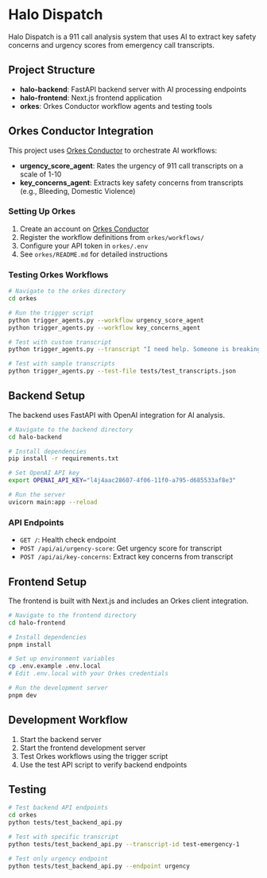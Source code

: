 # Halo Dispatch

Halo Dispatch is a 911 call analysis system that uses AI to extract key safety concerns and urgency scores from emergency call transcripts.

## Project Structure

- **halo-backend**: FastAPI backend server with AI processing endpoints
- **halo-frontend**: Next.js frontend application
- **orkes**: Orkes Conductor workflow agents and testing tools

## Orkes Conductor Integration

This project uses [Orkes Conductor](https://orkes.io/) to orchestrate AI workflows:

- **urgency_score_agent**: Rates the urgency of 911 call transcripts on a scale of 1-10
- **key_concerns_agent**: Extracts key safety concerns from transcripts (e.g., Bleeding, Domestic Violence)

### Setting Up Orkes

1. Create an account on [Orkes Conductor](https://orkes.io/)
2. Register the workflow definitions from `orkes/workflows/`
3. Configure your API token in `orkes/.env`
4. See `orkes/README.md` for detailed instructions

### Testing Orkes Workflows

```bash
# Navigate to the orkes directory
cd orkes

# Run the trigger script
python trigger_agents.py --workflow urgency_score_agent
python trigger_agents.py --workflow key_concerns_agent

# Test with custom transcript
python trigger_agents.py --transcript "I need help. Someone is breaking into my house."

# Test with sample transcripts
python trigger_agents.py --test-file tests/test_transcripts.json
```

## Backend Setup

The backend uses FastAPI with OpenAI integration for AI analysis.

```bash
# Navigate to the backend directory
cd halo-backend

# Install dependencies
pip install -r requirements.txt

# Set OpenAI API key
export OPENAI_API_KEY="l4j4aac28607-4f06-11f0-a795-d685533af8e3"

# Run the server
uvicorn main:app --reload
```

### API Endpoints

- `GET /`: Health check endpoint
- `POST /api/ai/urgency-score`: Get urgency score for transcript
- `POST /api/ai/key-concerns`: Extract key concerns from transcript

## Frontend Setup

The frontend is built with Next.js and includes an Orkes client integration.

```bash
# Navigate to the frontend directory
cd halo-frontend

# Install dependencies
pnpm install

# Set up environment variables
cp .env.example .env.local
# Edit .env.local with your Orkes credentials

# Run the development server
pnpm dev
```

## Development Workflow

1. Start the backend server
2. Start the frontend development server
3. Test Orkes workflows using the trigger script
4. Use the test API script to verify backend endpoints

## Testing

```bash
# Test backend API endpoints
cd orkes
python tests/test_backend_api.py

# Test with specific transcript
python tests/test_backend_api.py --transcript-id test-emergency-1

# Test only urgency endpoint
python tests/test_backend_api.py --endpoint urgency
```